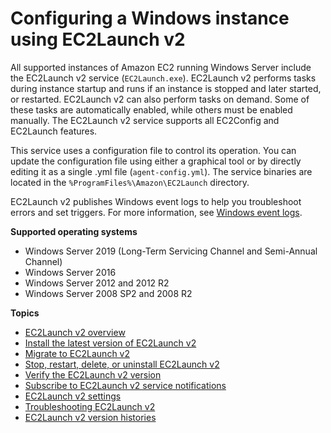 # Configuring a Windows instance using EC2Launch v2<a name="ec2launch-v2"></a>

All supported instances of Amazon EC2 running Windows Server include the EC2Launch v2 service \(`EC2Launch.exe`\)\. EC2Launch v2 performs tasks during instance startup and runs if an instance is stopped and later started, or restarted\. EC2Launch v2 can also perform tasks on demand\. Some of these tasks are automatically enabled, while others must be enabled manually\. The EC2Launch v2 service supports all EC2Config and EC2Launch features\. 

This service uses a configuration file to control its operation\. You can update the configuration file using either a graphical tool or by directly editing it as a single \.yml file \(`agent-config.yml`\)\. The service binaries are located in the `%ProgramFiles%\Amazon\EC2Launch` directory\.

EC2Launch v2 publishes Windows event logs to help you troubleshoot errors and set triggers\. For more information, see [Windows event logs](ec2launchv2-troubleshooting.md#ec2launchv2-windows-event-logs)\. 

**Supported operating systems**
+ Windows Server 2019 \(Long\-Term Servicing Channel and Semi\-Annual Channel\)
+ Windows Server 2016
+ Windows Server 2012 and 2012 R2
+ Windows Server 2008 SP2 and 2008 R2

**Topics**
+ [EC2Launch v2 overview](ec2launch-v2-overview.md)
+ [Install the latest version of EC2Launch v2](ec2launch-v2-install.md)
+ [Migrate to EC2Launch v2](ec2launch-v2-migrate.md)
+ [Stop, restart, delete, or uninstall EC2Launch v2](ec2-launch-v2-manage.md)
+ [Verify the EC2Launch v2 version](ec2launch-v2-verify-version.md)
+ [Subscribe to EC2Launch v2 service notifications](ec2launch-v2-sns.md)
+ [EC2Launch v2 settings](ec2launch-v2-settings.md)
+ [Troubleshooting EC2Launch v2](ec2launchv2-troubleshooting.md)
+ [EC2Launch v2 version histories](ec2launchv2-versions.md)
